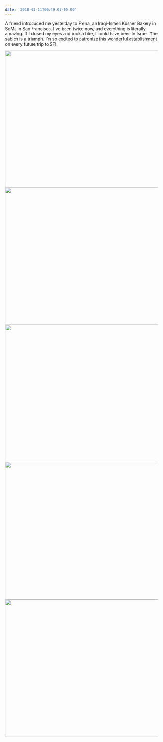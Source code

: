 ```yaml
---
date: '2018-01-11T00:49:07-05:00'
---
```

A friend introduced me yesterday to Frena, an Iraqi-Israeli Kosher Bakery in SoMa in San Francisco. I’ve been twice now, and everything is literally amazing. If I closed my eyes and took a bite, I could have been in Israel. The sabich is a triumph. I’m so excited to patronize this wonderful establishment on every future trip to SF!

<img src="/posts/uploads/2018/3e35bfbc93.jpg" width="600" height="450" /><img src="/posts/uploads/2018/d604213af0.jpg" width="600" height="453" /><img src="/posts/uploads/2018/9c8a89b4ea.jpg" width="600" height="453" /><img src="/posts/uploads/2018/181a268c0d.jpg" width="600" height="453" /><img src="/posts/uploads/2018/9e171395e5.jpg" width="600" height="453" />
